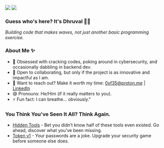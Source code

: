 ![](https://komarev.com/ghpvc/?username=0xf35&style=for-the-badge)
![](https://img.shields.io/github/followers/0xf35?logo=github&style=for-the-badge&color=3382ed&labelColor=000000)
### Guess who's here? It's Dhruval 👋🏼
*Building code that makes waves, not just another basic programming exercise.*

### About Me ✨
- 👀 Obsessed with cracking codes, poking around in cybersecurity, and occasionally dabbling in backend dev.
- 💌 Open to collaborating, but only if the project is as innovative and impactful as I am.
- 📮 Want to reach out? Make it worth my time: 0xf35@proton.me | [LinkedIn](https://www.linkedin.com/in/0xf35/)
- 😄 Pronouns: He/Him (if it really matters to you).
- ⚡ Fun fact: I can breathe... obviously."

### You Think You've Seen It All? Think Again.
- [Hidden Tools](https://hidden-tools.vercel.app/) - Bet you didn’t know half of these tools even existed. Go ahead, discover what you’ve been missing.
- [Token v1](https://token-v1.vercel.app/) - Your passwords are a joke. Upgrade your security game before someone else does.
